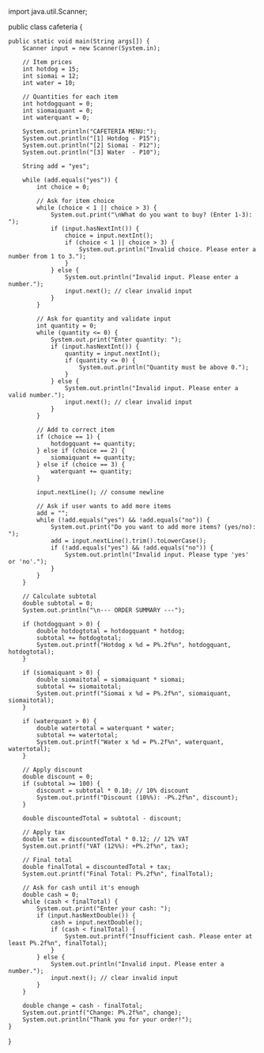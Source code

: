 import java.util.Scanner;

public class cafeteria {

    public static void main(String args[]) {
        Scanner input = new Scanner(System.in);

        // Item prices
        int hotdog = 15;
        int siomai = 12;
        int water = 10;

        // Quantities for each item
        int hotdogquant = 0;
        int siomaiquant = 0;
        int waterquant = 0;

        System.out.println("CAFETERIA MENU:");
        System.out.println("[1] Hotdog - P15");
        System.out.println("[2] Siomai - P12");
        System.out.println("[3] Water  - P10");

        String add = "yes";

        while (add.equals("yes")) {
            int choice = 0;

            // Ask for item choice
            while (choice < 1 || choice > 3) {
                System.out.print("\nWhat do you want to buy? (Enter 1-3): ");
                if (input.hasNextInt()) {
                    choice = input.nextInt();
                    if (choice < 1 || choice > 3) {
                        System.out.println("Invalid choice. Please enter a number from 1 to 3.");
                    }
                } else {
                    System.out.println("Invalid input. Please enter a number.");
                    input.next(); // clear invalid input
                }
            }

            // Ask for quantity and validate input
            int quantity = 0;
            while (quantity <= 0) {
                System.out.print("Enter quantity: ");
                if (input.hasNextInt()) {
                    quantity = input.nextInt();
                    if (quantity <= 0) {
                        System.out.println("Quantity must be above 0.");
                    }
                } else {
                    System.out.println("Invalid input. Please enter a valid number.");
                    input.next(); // clear invalid input
                }
            }

            // Add to correct item
            if (choice == 1) {
                hotdogquant += quantity;
            } else if (choice == 2) {
                siomaiquant += quantity;
            } else if (choice == 3) {
                waterquant += quantity;
            }

            input.nextLine(); // consume newline

            // Ask if user wants to add more items
            add = "";
            while (!add.equals("yes") && !add.equals("no")) {
                System.out.print("Do you want to add more items? (yes/no): ");
                add = input.nextLine().trim().toLowerCase();
                if (!add.equals("yes") && !add.equals("no")) {
                    System.out.println("Invalid input. Please type 'yes' or 'no'.");
                }
            }
        }

        // Calculate subtotal
        double subtotal = 0;
        System.out.println("\n--- ORDER SUMMARY ---");

        if (hotdogquant > 0) {
            double hotdogtotal = hotdogquant * hotdog;
            subtotal += hotdogtotal;
            System.out.printf("Hotdog x %d = P%.2f%n", hotdogquant, hotdogtotal);
        }

        if (siomaiquant > 0) {
            double siomaitotal = siomaiquant * siomai;
            subtotal += siomaitotal;
            System.out.printf("Siomai x %d = P%.2f%n", siomaiquant, siomaitotal);
        }

        if (waterquant > 0) {
            double watertotal = waterquant * water;
            subtotal += watertotal;
            System.out.printf("Water x %d = P%.2f%n", waterquant, watertotal);
        }

        // Apply discount
        double discount = 0;
        if (subtotal >= 100) {
            discount = subtotal * 0.10; // 10% discount
            System.out.printf("Discount (10%%): -P%.2f%n", discount);
        }

        double discountedTotal = subtotal - discount;

        // Apply tax
        double tax = discountedTotal * 0.12; // 12% VAT
        System.out.printf("VAT (12%%): +P%.2f%n", tax);

        // Final total
        double finalTotal = discountedTotal + tax;
        System.out.printf("Final Total: P%.2f%n", finalTotal);

        // Ask for cash until it's enough
        double cash = 0;
        while (cash < finalTotal) {
            System.out.print("Enter your cash: ");
            if (input.hasNextDouble()) {
                cash = input.nextDouble();
                if (cash < finalTotal) {
                    System.out.printf("Insufficient cash. Please enter at least P%.2f%n", finalTotal);
                }
            } else {
                System.out.println("Invalid input. Please enter a number.");
                input.next(); // clear invalid input
            }
        }

        double change = cash - finalTotal;
        System.out.printf("Change: P%.2f%n", change);
        System.out.println("Thank you for your order!");
    }
}
